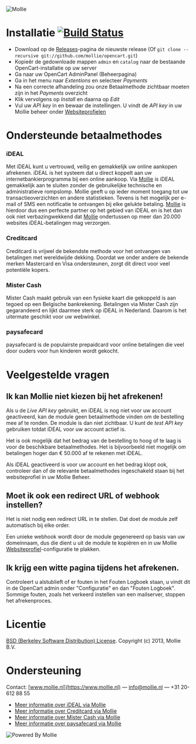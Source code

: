 ![Mollie](https://www.mollie.nl/files/Mollie-Logo-Style-Small.png)

# Installatie [![Build Status](https://travis-ci.org/mollie/OpenCart.png)](https://travis-ci.org/mollie/OpenCart) #
+ Download op de [Releases](https://github.com/mollie/OpenCart/releases)-pagina de nieuwste release (Of ```git clone --recursive git://github.com/mollie/opencart.git```)
+ Kopieër de gedownloade mappen `admin` en `catalog` naar de bestaande OpenCart-installatie op uw server
+ Ga naar uw OpenCart AdminPanel (Beheerpagina)
+ Ga in het menu naar _Extentions_ en selecteer _Payments_
+ Na een correcte afhandeling zou onze Betaalmethode zichtbaar moeten zijn in het _Payments_ overzicht
+ Klik vervolgens op _Install_ en daarna op _Edit_
+ Vul uw _API key_ in en bewaar de instellingen. U vindt de _API key_ in uw Mollie beheer onder [Websiteprofielen](https://www.mollie.nl/beheer/account/profielen/)

# Ondersteunde betaalmethodes #
### iDEAL ###
Met iDEAL kunt u vertrouwd, veilig en gemakkelijk uw online aankopen afrekenen. iDEAL is het systeem dat u direct koppelt aan uw internetbankierprogramma bij een online aankoop.
Via [Mollie](https://www.mollie.nl/) is iDEAL gemakkelijk aan te sluiten zonder de gebruikelijke technische en administratieve rompslomp. Mollie geeft u op ieder moment toegang tot uw transactieoverzichten en andere statistieken. Tevens is het mogelijk per e-mail of SMS een notificatie te ontvangen bij elke gelukte betaling. [Mollie](https://www.mollie.nl/) is hierdoor dus een perfecte partner op het gebied van iDEAL en is het dan ook niet verbazingwekkend dat [Mollie](https://www.mollie.nl/) ondertussen op meer dan 20.000 websites iDEAL-betalingen mag verzorgen.

### Creditcard ###
Creditcard is vrijwel de bekendste methode voor het ontvangen van betalingen met wereldwijde dekking. Doordat we onder andere de bekende merken Mastercard en Visa ondersteunen, zorgt dit direct voor veel potentiële kopers.

### Mister Cash ###
Mister Cash maakt gebruik van een fysieke kaart die gekoppeld is aan tegoed op een Belgische bankrekening. Betalingen via Mister Cash zijn gegarandeerd en lijkt daarmee sterk op iDEAL in Nederland. Daarom is het uitermate geschikt voor uw webwinkel.

### paysafecard ###
paysafecard is de populairste prepaidcard voor online betalingen die veel door ouders voor hun kinderen wordt gekocht.

# Veelgestelde vragen #

## Ik kan Mollie niet kiezen bij het afrekenen! ##

Als u de _Live API key_ gebruikt, en iDEAL is nog niet voor uw account geactiveerd, kan de module geen betaalmethode vinden om de bestelling mee af te ronden. De module is dan niet zichtbaar. U kunt de _test API key_ gebruiken totdat iDEAL voor uw account actief is.

Het is ook mogelijk dat het bedrag van de bestelling to hoog of te laag is voor de beschikbare betaalmethodes. Het is bijvoorbeeld niet mogelijk om betalingen hoger dan € 50.000 af te rekenen met iDEAL.

Als iDEAL geactiveerd is voor uw account en het bedrag klopt ook, controleer dan of de relevante betaalmethodes ingeschakeld staan bij het websiteprofiel in uw Mollie Beheer.

## Moet ik ook een redirect URL of webhook instellen? ##

Het is niet nodig een redirect URL in te stellen. Dat doet de module zelf automatisch bij elke order.

Een unieke webhook wordt door de module gegenereerd op basis van uw domeinnaam, dus die dient u uit de module te kopiëren en in uw Mollie [Websiteprofiel](https://www.mollie.nl/beheer/account/profielen/)-configuratie te plakken.

## Ik krijg een witte pagina tijdens het afrekenen. ##

Controleert u alstublieft of er fouten in het Fouten Logboek staan, u vindt dit in de OpenCart admin onder "Configuratie" en dan "Fouten Logboek". Sommige fouten, zoals het verkeerd instellen van een mailserver, stoppen het afrekenproces.

# Licentie #
[BSD (Berkeley Software Distribution) License](http://www.opensource.org/licenses/bsd-license.php).
Copyright (c) 2013, Mollie B.V.

# Ondersteuning #
Contact: [www.mollie.nl](https://www.mollie.nl) — info@mollie.nl — +31 20-612 88 55

+ [Meer informatie over iDEAL via Mollie](https://www.mollie.nl/betaaldiensten/ideal/)
+ [Meer informatie over Creditcard via Mollie](https://www.mollie.nl/betaaldiensten/creditcard/)
+ [Meer informatie over Mister Cash via Mollie](https://www.mollie.nl/betaaldiensten/mistercash/)
+ [Meer informatie over paysafecard via Mollie](https://www.mollie.nl/betaaldiensten/paysafecard/)

![Powered By Mollie](https://www.mollie.nl/images/badge-betaling-medium.png)
